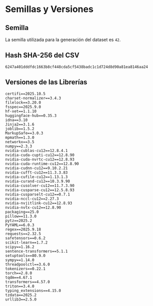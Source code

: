 # Semillas y Versiones

## Semilla

La semilla utilizada para la generación del dataset es `42`.

## Hash SHA-256 del CSV

`6247a401dddfdc1663b8cf448cda5cf5438badc1c1d724d8d90a81ea8146aa24`

## Versiones de las Librerías

```
certifi==2025.10.5
charset-normalizer==3.4.3
filelock==3.20.0
fsspec==2025.9.0
hf-xet==1.1.10
huggingface-hub==0.35.3
idna==3.10
Jinja2==3.1.6
joblib==1.5.2
MarkupSafe==3.0.3
mpmath==1.3.0
networkx==3.5
numpy==2.3.3
nvidia-cublas-cu12==12.8.4.1
nvidia-cuda-cupti-cu12==12.8.90
nvidia-cuda-nvrtc-cu12==12.8.93
nvidia-cuda-runtime-cu12==12.8.90
nvidia-cudnn-cu12==9.10.2.21
nvidia-cufft-cu12==11.3.3.83
nvidia-cufile-cu12==1.13.1.3
nvidia-curand-cu12==10.3.9.90
nvidia-cusolver-cu12==11.7.3.90
nvidia-cusparse-cu12==12.5.8.93
nvidia-cusparselt-cu12==0.7.1
nvidia-nccl-cu12==2.27.3
nvidia-nvjitlink-cu12==12.8.93
nvidia-nvtx-cu12==12.8.90
packaging==25.0
pillow==11.3.0
pytz==2025.2
PyYAML==6.0.3
regex==2025.9.18
requests==2.32.5
safetensors==0.6.2
scikit-learn==1.7.2
scipy==1.16.2
sentence-transformers==5.1.1
setuptools==80.9.0
sympy==1.14.0
threadpoolctl==3.6.0
tokenizers==0.22.1
torch==2.8.0
tqdm==4.67.1
transformers==4.57.0
triton==3.4.0
typing_extensions==4.15.0
tzdata==2025.2
urllib3==2.5.0
```
